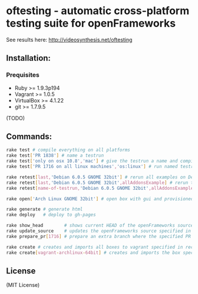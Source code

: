 # oftesting - automatic cross-platform testing suite for openFrameworks

See results here: http://videosynthesis.net/oftesting

## Installation:

### Prequisites

* Ruby >= 1.9.3p194
* Vagrant >= 1.0.5
* VirtualBox >= 4.1.22
* git >= 1.7.9.5

(TODO)

## Commands:

``` bash
rake test # compile everything on all platforms
rake test['PR 1838'] # name a testrun
rake test['only on osx 10.8','mac'] # give the testrun a name and compile everything only on boxes with 'mac' in the name
rake test['PR 1716 on all linux machines','os:linux'] # run named testrun on all linux machines

rake retest[last,'Debian 6.0.5 GNOME 32bit'] # rerun all examples on Debian and update the last test
rake retest[last,'Debian 6.0.5 GNOME 32bit',allAddonsExample] # rerun the allAddonsExample on Debian and update the last test
rake retest[name-of-testrun,'Debian 6.0.5 GNOME 32bit',allAddonsExample] # rerun the allAddonsExample on Debian and update the test with the name 'name-of-testrun'

rake open['Arch Linux GNOME 32bit'] # open box with gui and provisioned OF for inspection

rake generate # generate html
rake deploy   # deploy to gh-pages

rake show_head        # shows current HEAD of the openFrameworks source
rake update_source    # updates the openFrameworks source specified in config.yml
rake prepare_pr[1716] # prepare an extra branch where the specified PR is merged

rake create # creates and imports all boxes to vagrant specified in recipes
rake create[vagrant-archlinux-64bit] # creates and imports the box specified to vagrant
```

## License

(MIT License)
